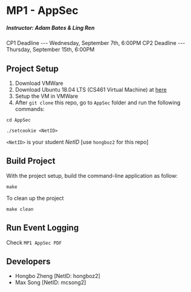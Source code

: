 # MP1 - AppSec
##### Instructor: Adam Bates & Ling Ren
CP1 Deadline --- Wednesday, September 7th, 6:00PM
CP2 Deadline --- Thursday, September 15th, 6:00PM

## Project Setup
1. Download VMWare
2. Download Ubuntu 18.04 LTS (CS461 Virtual Machine) at [here](https://uofi.box.com/s/aqaixm5igvqbyxys7gpswxgcsf7nyqo6)
3. Setup the VM in VMWare 
4. After `git clone` this repo, go to `AppSec` folder and run the following commands:
```
cd AppSec
```
```
./setcookie <NetID>
```
`<NetID>` is your student _NetID_ [use `hongboz2` for this repo]

## Build Project
With the project setup, build the command-line application as follow:
```
make
```

To clean up the project
```
make clean
```

## Run Event Logging
Check `MP1 AppSec PDF`

## Developers
* Hongbo Zheng [NetID: hongboz2]
* Max Song [NetID: mcsong2]
